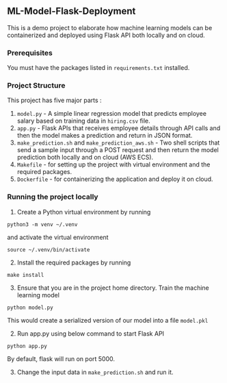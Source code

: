 ## ML-Model-Flask-Deployment
This is a demo project to elaborate how machine learning models can be containerized and deployed using Flask API both locally and on cloud.

### Prerequisites
You must have the packages listed in ```requirements.txt``` installed.

### Project Structure
This project has five major parts :
1. ```model.py``` - A simple linear regression model that predicts employee salary based on training data in ```hiring.csv``` file.
2. ```app.py``` - Flask APIs that receives employee details through API calls and then the model makes a prediction and return in JSON format.
3. ```make_prediction.sh``` and ```make_prediction_aws.sh``` - Two shell scripts that send a sample input through a POST request and then return the model prediction both locally and on cloud (AWS ECS).
4. ```Makefile``` - for setting up the project with virtual environment and the required packages.
5. ```Dockerfile``` - for containerizing the application and deploy it on cloud.

### Running the project locally
1. Create a Python virtual environment by running 
```
python3 -m venv ~/.venv
```
and activate the virtual environment
```
source ~/.venv/bin/activate
```

2. Install the required packages by running
```
make install
```

3. Ensure that you are in the project home directory. Train the machine learning model
```
python model.py
```
This would create a serialized version of our model into a file ```model.pkl```

2. Run app.py using below command to start Flask API
```
python app.py
```
By default, flask will run on port 5000.

3. Change the input data in ```make_prediction.sh``` and run it.
